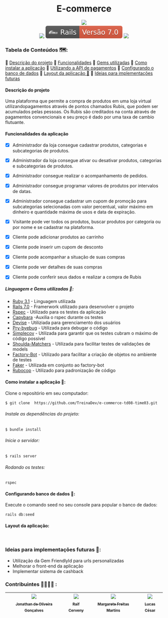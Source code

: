 <h1 align="center">E-commerce </h1>
<div align= "center">
<div align="center">
 <img src="https://cdn-icons.flaticon.com/png/512/3051/premium/3051772.png?token=exp=1656826761~hmac=1362dcd9efd41893fd27326fab2db0da"   >  
 </div>
<img src="https://badgen.net/badge/Ruby/Versão%203.1/red?icon=ruby"> <img  align="justify" src="https://raw.githubusercontent.com/jonathandeoliveira/campus-delivery/e46c3cd2f6f684e496cf70eae6a13eae60452f7f/app/assets/images/v1.svg"> <img  align="justify" src=https://img.shields.io/badge/Status-Em%20desenvolvimento-brightgreen> 

</div>

### <p align="justify"> Tabela de Conteúdos 🗺️: </p>
  🔹	[Descrição do projeto](#descrição-do-projeto) 
  🔹	[Funcionalidades](#funcionalidades)
  🔹	[Gems utilizadas](#gems-utilizadas)
  🔹	[Como instalar a aplicação](#como-instalar-a-aplicação)
  🔹	[Utilizando a API de pagamentos](#configurando-o-banco-de-dados)
  🔹	[Configurando o banco de dados](#configurando-o-banco-de-dados)
  🔹	[Layout da aplicação 📸](#layout-da-aplicação)
  🔹	[Ideias para implementações futuras](#ideias-para-implementações-futuras)</br>

#### <p align="justify"> Descrição do projeto </p>
Uma plataforma que permite a compra de produtos em uma loja virtual
utilizandopagamentos através de pontos chamados Rubis, que podem ser acumulados pelas pessoas. Os Rubis são creditados na conta através de pagamentos convencionais e seu preço é dado por uma taxa de cambio flutuante.



#### <p align="justify"> Funcionalidades da aplicação </p>

- [X] Administrador da loja consegue cadastrar produtos, categorias e subcategorias de produtos.
- [x] Administrador da loja consegue ativar ou desativar produtos, categorias e subcategorias de produtos.
- [X] Administrador consegue realizar o acompanhamento de pedidos.
- [X] Administrador consegue programar valores de produtos por intervalos de datas.
- [x] Administrador consegue cadastrar um cupom de promoção para subcategorias selecionadas com valor percentual, valor máximo em dinheiro e quantidade máxima de usos e data de expiração.
- [X] Visitante pode ver todos os produtos, buscar produtos por categoria ou por nome e se cadastrar na plataforma.
- [X] Cliente pode adicionar produtos ao carrinho
- [X] Cliente pode inserir um cupom de desconto 
- [X] Cliente pode acompanhar a situação de suas compras
- [X] Cliente pode ver detalhes de suas compras
- [X] Cliente pode conferir seus dados e realizar a compra de Rubis



 ##### Linguagem e Gems utilizadas :gem::

- [Ruby 3.1](https://ruby-doc.org) - Linguagem utilizada
- [Rails 7.0](https://guides.rubyonrails.org) - Framerwork utilizado para desenvolver o projeto
- [Rspec](https://github.com/rspec/rspec-rails) - Utilizado para os testes da aplicação
- [Capybara](https://github.com/teamcapybara/capybara#using-capybara-with-rspec) -Auxilia o rspec durante os testes
- [Devise](https://github.com/heartcombo/devise) -	Utiliziada para gerenciamento dos usuários
- [Pry-byebug](https://github.com/deivid-rodriguez/pry-byebug) - Utilizada para debugar o código
- [Simplecov](https://github.com/simplecov-ruby/simplecov) - Utilizada para garantir que os testes cubram o máximo de código possível 
- [Shoulda-Matchers](https://github.com/thoughtbot/shoulda-matchers) - Utilizada para facilitar testes de validações de models
- [Factory-Bot](https://github.com/thoughtbot/factory_bot) - Utilizado para facilitar a criação de objetos no ambiente de testes
- [Faker](https://github.com/faker-ruby/faker-bot) - Utilizada em conjunto ao factory-bot
- [Rubocop](https://github.com/rubocop/rubocop-rails) - Utilizado para padronização de código

#### Como instalar a aplicação 🔌:

Clone o repositório em seu computador: 

    $ git clone  https://github.com/TreinaDev/e-commerce-td08-time03.git 

###### Instale as dependências do projeto:

    $ bundle install

###### Inicie o servidor:

    $ rails server

###### Rodando os testes:

    rspec




#### Configurando banco de dados 💾:
Execute o comando seed no seu console para popular o banco de dados:

    rails db:seed


#### Layout da aplicação:
<img src="">
<img src= "">
<img src="">
<img src="">


### Ideias para implementações futuras 📖:
* Utilização da Gem FriendlyId para urls personalizadas
* Melhorar o front-end da aplicação
* Implementar sistema de cashback

### Contribuintes 👨‍💻👩‍💻 : 

| [<img src="https://avatars.githubusercontent.com/u/56161566?v=4v" width=115><br><sub>Jonathan de Oliveira Gonçalves</sub>](https://github.com/jonathandeoliveira) |  [<img src="https://avatars.githubusercontent.com/u/28884110?v=4" width=115><br><sub>Raif Cerveny</sub>](https://github.com/Raifc) |  [<img src="https://avatars.githubusercontent.com/u/83035492?v=4" width=115><br><sub>Margarete Freitas Martins</sub>](https://github.com/fmarga) |  [<img src="https://avatars.githubusercontent.com/u/43433070?v=4" width=115><br><sub>Lucas César</sub>](https://github.com/lucascda) |
| :---: | :---: | :---: | :---: | 